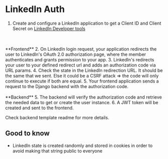 # LinkedIn Auth

1. Create and configure a LinkedIn application to get a Client ID and Client Secret on [LinkedIn Developer tools](https://www.linkedin.com/developers/apps/) 
<br>
<br>
**Frontend**
2. On LinkedIn login request, your application redirects the user to LinkedIn's OAuth 2.0 authorization page, where the member authenticates and grants permission to your app. 
3. LinkedIn's redirects your user to your defined redirect url and adds an authorization code via URL params.
4. Check the state in the LinkedIn redirection URL. It should be the same that we sent. Else it could be a CSRF attack => the code will only continue to execute if both are equal.
5. Your frontend application sends a request to the Django backend with the authorization code.
<br>
<br>
**Backend**
5. The backend will verify the authorization code and retrieve the needed data to get or create the user instance.
6. A JWT token will be created and sent to the frontend.

Check backend template readme for more details.


## Good to know

- LinkedIn state is created randomly and stored in cookies in order to avoid making that string public to everyone
